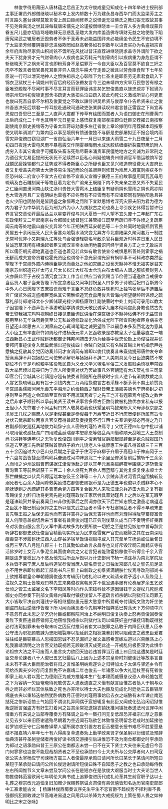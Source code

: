 <!-- { "loadSidebar": true } -->
　　林俊字待用莆田人唐林蕴之后岳正为太守俊成童见知成化十四年举进士授刑部主事迁署员外郎僧继晓以秘术幸上发内帑数十万为建永昌寺西华门而太监梁芳主之时言路久塞台谏噤莫敢言俊上疏曰臣闻修养之说怪诞无征佛氏之教幻妄无取故其事不见尧舜禹汤之世其诬每载唐宋儒先之论谨按僧继晓本一壬佥宵人多方夤缘误蒙异眷五尺儿童亦切齿骂唾敢肆无忌惑乱圣聦大发内库盖造佛寺填财无益之地使陛下蹈唐宪梁武之辙居者迁毁劳者不休于圣寿未必能益国祚未必能绵坐令民生不安边境不宁太监梁芳倾覆阴狠排忠进佞欺罔如赵高奢侈如石崇数年以进贡买办为名盗祖宗百余年府库殆尽家赀山积尚铭不啻所在风扰过昔汪直荐进继晓阴求盖寺外谓阶下欲之夫天下犹身贤才元气财骨肉小人疾病也梁芳耗元气削骨肉引以疾病重为身危臣谓不斩继晓天下之祸未可言也即粉芳身不足偿罪万一今自大臣以及百官莫不欲食三奸之肉卒不敢言者惜官畏死耳臣非异人窃念牛耕犬守走兽之微且以劳食臣食陛下七年矣臣说一行可以泄天地神人之愤快祖宗之心彰陛下为仁圣主是即臣劳无素君食疏入下锦衣卫狱杖三十谪姚州判官后府经历张黹友言今三边未靖四方灾旱万民愁苦有禄之臣唯恐殿陛不尽闻时事不尽言耳言而获罪臣讳言矣乞恕俊愚直以旌忠谠亦下狱谪为师宗州知州初俊锁吏邸舍书疏吏大骇扣头泣曰疏入彼此均死公义激或所甘心何吏累也俊曰死吾自承不尔相及俊妻觉之不敢以諌侍讲吴希贤与俊厚令仆告希贤来止之俊曰吾志决死后烦君一传耳投赴通政司通政吏张某屏读叹曰君言甚正雷霆之下尚宜再思俊曰吾思巳三至是二人直声大震都下传草有绘图而鬻者人为语曰御史在刑曹黄门出后府成化二十年也其明年元日星变上感悟叙复南部孝宗即位廷臣交荐擢云南按察副使南京御史姜绾等为守备太监蒋琮劾奏多左迁者俊上章论捄明年用荐擢本司按察使又明年调湖广为繁内臣以事至境例有馈送俊独不与繇是吏部屡拟迁不报会境内雨雪灾异俊疏曰窃见湖广一省自弘治六年十一月日以来连大雨雪二十九日夜至十二月初四日夜连大雷电风雨卒暴雹霰交作阴雾昼晦雨水成氷胶结缠缀折裂震野鹰饥附人虎穷入市其它禽兽手可攫取头畜冻死殆尽薪米涌贵军民僵绝地方之变诚为非常刑之为道召灾尤易臣提刑无状死不足赎然以臣私心尚疑他端贵州借调官军借运粮饷军苦战鬬民疲挽输都匀之征势或不得者斯臣心之所疑也臣又见兴岐造府役费太大吉府比者又复增盖夫府第太大骄侈易生浅近而论创盖艰巨则修葺为难居人寂寞则疾疢多作臣恐兴岐二府宜小不宜大吉府宜修不宜盖又宜循宁襄德三王府故事屋用同瓦瓦毋用琉璃及白石雕刻阑干等物且着为定令广谕亲王既陛下内不失亲亲之恩又外不失爱民之仁臣闻直隶河南山陕江浙川贵皆大雪雹木上结臣复有疑雨阴也雪雨之阴也雹亦阴也大雪连月且广又雹阴纵也雷雹不应冬而有不应雪而有不应诸郡同有阴胁阳急且甚也火少阳也阴胁则是皆阴盛之象恒寒之罚陛下宜默思博考深究灾原夫阳为君为德为内为君子为中华阴为臣为刑为外为小人为夷狄古之论也奏上寻引疾乞休得旨暂许归养言官交章论荐最后丛兰以星变荐俊与刘大夏皆一时人望不宜久废十二年起广东右布政使辞又二年起南京右佥都御史緫督廵江兼管操江既至再疏归养不许顷之复疏臣闻云南等处地震山崩灾变异常今年正朔陕西延安朝邑等二十余处同时地震摇倒官民房屋五十余闲压死人民头畜甚众地裂水涌灾变尤异方今北虏陆梁久聚河套万一制胜无常可忧非小又荆瑞九江等处乌合强徒轻窃名号敌杀官兵臣观近时科差日重人民日贫诚恐草泽闲有相煽起者臣又闻汉宣帝本始闲地震诏问经学贤良方正之士无敢端言所以儒臣胡氏谓地妻道也臣道也着见若此如有敢言使宣帝戒惧思所善处则霍家之祸无繇而成夫宣帝贤君也霍光贤臣也谓帝不念光家谓光家有祸耶事不可料政亦类然臣望陛下于宫阃外戚内侍柄臣静思而善处之他如灾醮之设亵天黩神不惟无福实足召灾南京苏州织造花样太巧丈尺太长松江大红布太仓洗白布太细古人谓之服妖费财劳人灾亦繇此至于占役当清冗食当汰工作当止供应当省赏赐当节俭德当谨逸欲当戒佞幸当远贤人君子当亲皆陛下所宜念者臣又闻华封祝圣人曰多男子诗歌后妃曰百斯男今中外人心日愿陛下支庶振诜而难于言臣不忍终负敢并昧死时上独笃张皇后不选置后宫广储贰外戚宠盛阉宦宽纵其它斋醮织造冗食蠧用俊言皆海内所望朝绅所讳顷之疏荐礼部侍郎谢铎太仆少卿储瓘光禄少卿杨廉致仕副使曹时中处士刘闵可录用以教太子因言陛下不迩声色不事游畋勤学纳谏畏天敬民诚孚九庙孝彻两宫此身教也然古先帝王暨我祖宗鸡鸣视朝终日接见羣臣询民讲治在深宫极少不黩神佞佛不作无益饮食服用至朴无华诛罚爵赏至公无私故德修政举化洽俗成尤陛下所宜夙勉者臣身病亲老日望还山常思古人江湖廊庙之心辄谒毣毣之诚更望陛下以嗣息未多及西北边为意其大小臣工有率直积忤如周经许进杨茂元辈人乞亟收录是亦教皇太子弘量容直之一端江西新昌心王武作贼廵抚都御史韩邦问捕击无功为给事中世忠论劾上命俊往视并访奏邦问事迹俊身入武巢武惊出迎俊擒四十余贼自効其它有名贼首贼出片纸指示巨姓悉擒之抚散其余党因访奏邦问才宜调简有旨即以俊代俊奏昔朱熹劾提邢唐仲友夺命授熹熹辞不拜包拯劾三司使宋祁解职与拯拯拜不辞二人美刺具见今日臣迹类然不敢窃位不许于是均税粮平徭役教民自为义仓义学义塜名阜俗三义发赈贱籴慎狱申禁西政大举居顷以母丧归为宁庶人所奏责对状乃罢故事凡外官朝廷有大庆贺礼惟三司掌印官合行会城其它若镇廵守廵有使委者则随所在展敬时宁庶人逆节有渐俊数裁之庶人甞乞换琉璃瓦殿有旨于引钱内支二万两给换俊言古者采椽不斵茅茨不剪土阶赞尧卑宫颂禹儒服河闲乐善东平湘州之约俭镇西之轻财皆帝王藩服美德也宁府移封之初序则至亲再造之会国值至富然皆不用琉璃瓦者宁之先王岂非有遐慕焉今遽改之数世之后非孝子顺孙所以承前美贤王读书识事言多师古臣数侍教被礼独优亦宜私有以报王但小人先忤君子不同孟轲曰齐人敬莫若我也伏望圣明笃懿亲断大义母涉叔京鄙之求吴王几杖之赐庶人以是衔俊甚至是奏俊每于万寿节近日不行庆贺便廵所属有旨令对状云武宗即位两京言官交荐得旨起及奏授竟不行江西士夫羣诣吏部必再得之乃升右副都御史廵抚其地俊力疏辞宁庶人密赂刘瑾特许焉寻丁父忧正德四年忽中批以铺马取用俄改廵抚湖广四用贼蓝廷瑞鄢本恕廖恩等倡乱两川僭称顺天刮地三大王总制尚书洪锺等连年讨之无功复改俊四川剿平之俊素轻官爵屡起屡辞至是欲杀贼报国乃倍道去至通江先后斩获贼首廖麻子麻六儿饶老人生擒廖惠王仲甫凡得首级三千三百五十余因追过大小巴山分兵蹴之于星子于住河于麻柳于齐眉于高冠山于神庙冈于三十六盘每战皆捷至绣鸡岭兵奋通过河冲阵追北二十余里至修溪复前后擒斩千三余余人而顷之泸州故贼曹甫谋据江津俊驰赴之即以其年元旦乘贼醉夜半围烧之遂斩曹浚曹洵曹玉等前后斩获千三百二十余人烧死九百余人而蓝鄢与其党复炽复使永顺土舍彭世麟擒之以伏兵凡得廷瑞本恕及王金珠等二十八人余贼奔溃过河官兵追围擒斩及溺死者七百余人捷闻降敕奖励进右都御史赐银币是为正德五年也俊以杀贼非本心不能抚徒剿之悉疏辞其冬曹甫余党方四等复合数万人来攻江津总兵追击大败之复有银币赐俊复力辞归功将吏焉先是刘瑾窃政俊正家居尝具草劾瑾且上之后以在军无暇至是瑾诛疏贺并录前奏闻且曰非欲衒事后之赘词亦欲天下后世知忠愤之激虽老病退远之臣犹不能巳制治保邦之主所以信文武之臣者不得不专杜塞祸乱者不得不早疏末更言先朝王振之后保无振也而有吉祥吉祥之后保无吉祥也而有刘瑾得得陇望蜀窥富贵其人何限意盖指切后来当事者有旨责俊刘瑾巳正典刑俊草久成当日不奏明怀奸畏罪令对状俊自服妄言乃又军中奏功故多为权要所俊一切拒之至是益见嫉忽中旨毋辞赏听辞右都御史致仕俊当官精勤切实所至为民求隐雪冤严官吏而黜陟之其在云南深险瘴毒莫不涉履廵抚江西入山穿谷茅宿草饭诣视贼屯或入其宂垒单车抚谕或住坐旬日或再三至凡八月廵八郡三十七县其勤如此故言永昌寺也又好斥毁淫祠云南鹤庆寺有活佛岁时士女万人争泥金其面俊命焚之父老言犯者能致雹损稼俊不听得金千余入官嗣是连岁登稔民乃不惑及他先后所至斥毁以万计吏部尚书杨一清连荐为南北掌院及本兵皆不果宁庶人反后科道官荐俊当庶人窃名贾誉之日独发京鄙几杖之譬先见足录亦不用世宗即位敕起工部尚书凡三辞上曰新政之初羣贤满朝朕伫俟焉寻改刑部尚书上欲推尊献皇帝举朝謥詷俊途次考辑历代成礼论以进又疏请亲君子远小人及陛见上注视久之朝士皆竦观曰林先生来矣俊权寓朝房并不僦室遇事屡有论奏居岁余五乞致仕顷之管工太监崔文名下李阳凤等时向作头宋钰科敛不遂因谮钰于文捉杖几死廵城御史亦同参奏下刑部文夤缘内降取付镇抚俊留人不遣疏言祖宗朝以刑狱归法司罪无大小皆取平决自刘瑾钱宁等相继擅权虽元恶大憝意中所爱辄夺付镇抚文致为奸坐使剧盗四起巨逆继作皆陛下所习闻而痛恶者今先朝牢奸锢弊悉巳剪荡天下方仰颂中兴不意忽有此未思之举乞仍付臣或都察院问治上不纳明日俊复执奏上怒再责俊回奏俊奏陛下责臣违旨臣错愕无地窃惟我祖宗以刑狱付法司以缉获奸盗付镇抚讯鞫既得犹必付法司拟罪未有夺取未听之囚反付推问者崔文以脱罪之私敢于内降臣伏思人臣奉公守法为职犯颜敢諌为忠阳城裂麻以拒延龄之相狄兼謩封敕以阻藏吏之赦忠臣爱君往往如是臣窃慕古人思报国恩诚不忍见漏奸之崔文蛊惑希宠嫁左道以兴斋醮荡上心乱我嘉靖清明之治言官交劾既视若无顾敢沮灭成宪此途一开祸乱何极臣深为此惧申论祖宗大法之不可废而人愚言突力欲回天迹若违旨罪当万谴上曰且饶这遭矣是时廷臣交章论諌者八十人俊巳五乞归最后八上因为上述孝宗皇帝时刘徤谢迁等故事言自未未有不亲大臣而能治者将归之言惟圣明纳焉遂许之归特加太子太保与驿还乡令有司给杰舆夫岁时存问复辞免不许嘉靖二年也俊去一年诸臣以争大礼廷杖至有死者俊即家上疏人君以宽仁为德刚正为威方推隆本生广弘孝理而威慑羣议恐人命轻脆包荒之下为容纳一欠臣奄奄待死敢仿古人遗表遗直之义僣有献言臣惟古者挞人于朝与众辱之而非必坏烂其体肤致之死也亦非所以待士大夫也臣及见成化时廷挞三五臣容厚绵底衣夹以重毡迭帕然犹卧病数月正德时刘瑾用事始启去衣之端酿有末年谏止南廵挞死之惨新诏恤士气始回不谓议礼异同偶于宸怒辄复有此臣又闻成化弘治闲诏狱惟叛逆妖言强盗方有好生打着问之旨其余常犯送锦衣镇抚推问镇抚奏送法司议罪中闲情重方有来说之旨部寺覆奏方有降调之旨今一槩打问无复低昂恐非祖宗仁厚之意臣又见去岁以来旧臣谢遣殆尽朝着为空近闻石珤欲乞休致惟圣明留念老成时加延接他若罗钦顺王守仁吕柟鲁铎辈人望所属亦宜引置左右臣舌梗意长授书难尽不胜爱愿悬结不报嘉靖六年年七十有六得疾复草遗奏劝上勤学政亲贤才保圣躬以衍储贰及预辞恤典渍甚呼圣躬皇储者再俊好读书慎交游接引后进惟恐不及为南佥都御史时李承勋为郎过之语承勋曰昔王三原公在南都志未尝一日不在天下贤士大夫往来无虚日今吾门何寥寥也岂俊不能屈哉胡贤者之不至也承勋曰今士大夫所与公交厚者何人曰司寇张公实太宰杨应宁司谏杨方震三人者俊最厚承勋曰请问所长曰某长于某请问所短曰某短于某承勋曰请问公所长俊逊谢请所短俊曰殊不自知愿子之教之也曰承勋每侍教左右所闻惟节义文章未尝及学问公长在是短亦在是欤俊大艰服当时士大夫论当世人物推俊韩范富欧闲七年明伦大典书成上追罪俊进历代成礼论革其生前官职子达以士礼葬之穆宗改元追恤复旧加赠少保赐葬祭谥贞肃俊有弟侃僖皆知名达历官南吏部郎中工篆隶能古文 【 杨廉林俊西蜀奏议序先生平生不恋官爵不趋权势不择利害不畏强御抗犯颜敢谏之节高难进易退之风用兵以杀降为大戒抚绥为上策在蜀人畏之如神明比之宋之张咏】 
